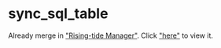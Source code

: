 sync_sql_table
==============
Already merge in ["Rising-tide Manager"](https://github.com/wyying/rising_tide).
Click ["here"](https://github.com/wyying/rising_tide/blob/master/models/sync_mc_om.rb) to view it.
